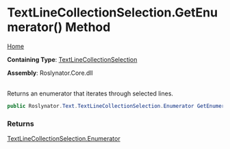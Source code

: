 # TextLineCollectionSelection\.GetEnumerator\(\) Method

[Home](../../../../README.md)

**Containing Type**: [TextLineCollectionSelection](../README.md)

**Assembly**: Roslynator\.Core\.dll

\
Returns an enumerator that iterates through selected lines\.

```csharp
public Roslynator.Text.TextLineCollectionSelection.Enumerator GetEnumerator()
```

### Returns

[TextLineCollectionSelection.Enumerator](../Enumerator/README.md)

